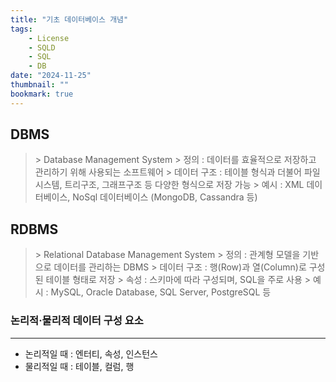```yaml
---
title: "기초 데이터베이스 개념"
tags:
    - License
    - SQLD
    - SQL
    - DB
date: "2024-11-25"
thumbnail: ""
bookmark: true
---
```


## DBMS

>\> Database Management System
>\> 정의 : 데이터를 효율적으로 저장하고 관리하기 위해 사용되는 소프트웨어
>\> 데이터 구조 : 테이블 형식과 더불어 파일시스템, 트리구조, 그래프구조 등 다양한 형식으로 저장 가능
>\> 예시 : XML 데이터베이스, NoSql 데이터베이스 (MongoDB, Cassandra 등)


## RDBMS

>\> Relational Database Management System
>\> 정의 : 관계형 모델을 기반으로 데이터를 관리하는 DBMS
>\> 데이터 구조 : 행(Row)과 열(Column)로 구성된 테이블 형태로 저장
>\> 속성 : 스키마에 따라 구성되며, SQL을 주로 사용
>\> 예시 : MySQL, Oracle Database, SQL Server, PostgreSQL 등



### 논리적·물리적 데이터 구성 요소
---
 - 논리적일 때 : 엔터티, 속성, 인스턴스
 - 물리적일 때 : 테이블, 컬럼, 행
